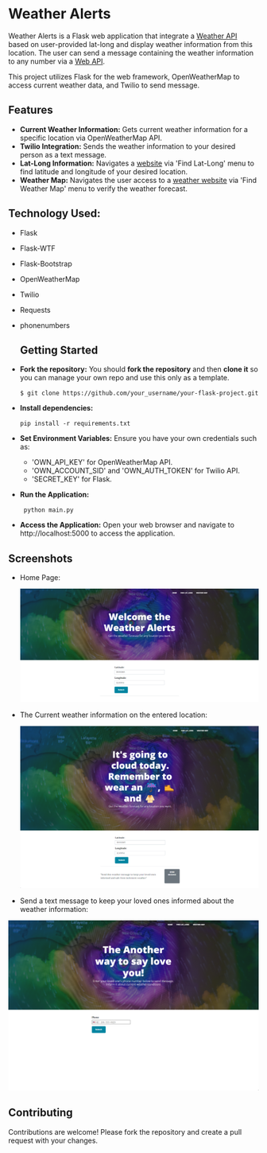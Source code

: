 # Weather Alerts
Weather Alerts is a Flask web application that integrate a [Weather API](https://openweathermap.org/api) based on user-provided lat-long and display weather information from this location. The user can send a message containing the weather information to any number via a [Web API](https://www.twilio.com/en-us).

This project utilizes Flask for the web framework, OpenWeatherMap to access current weather data, and Twilio to send message.

## Features
- **Current Weather Information:** Gets current weather information for a specific location via OpenWeatherMap API.
- **Twilio Integration:** Sends the weather information to your desired person as a text  message.
- **Lat-Long Information:** Navigates a [website](https://www.latlong.net/) via 'Find Lat-Long' menu to  find  latitude and longitude of your desired location. 
- **Weather Map:** Navigates the user access to a [weather website](https://www.ventusky.com/) via 'Find Weather Map' menu to verify the weather forecast.

## Technology Used:
 - Flask
 - Flask-WTF
 - Flask-Bootstrap
 - OpenWeatherMap
 - Twilio
 - Requests
 - phonenumbers

   ## Getting Started
  - **Fork the repository:** You should **fork the repository** and then **clone it** so you can manage your own repo and use this only as a template.
    ```
    $ git clone https://github.com/your_username/your-flask-project.git
    ```
  - **Install dependencies:**
  
    ```
    pip install -r requirements.txt
    ```
  - **Set Environment Variables:** Ensure you have your own credentials such as:
    -  'OWN_API_KEY'  for OpenWeatherMap API.
     - 'OWN_ACCOUNT_SID' and 'OWN_AUTH_TOKEN' for Twilio API.
     - 'SECRET_KEY' for Flask.
    
  - **Run the Application:**
  
      ```
       python main.py
      ```
  
  - **Access the Application:** Open your web browser and navigate to http://localhost:5000 to access the application.

## Screenshots
 - Home Page:    
   <div align="center"><img src="weather_alert_1.png" alt="UI Screenshot"/></div>

 - The Current weather information on the entered location:    
   <div align="center"><img src="weather_alert_2.png" alt="UI Screenshot"/></div>

  - Send a text message to keep your loved ones informed about the weather information:    
   <div align="center"><img src="weather_alert_3.png" alt="UI Screenshot"/></div> 

## Contributing
   Contributions are welcome! Please fork the repository and create a pull request with your changes.
